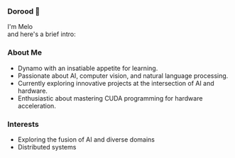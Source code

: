 ### Dorood 👋
I'm Melo  
and here's a brief intro:

### About Me
- Dynamo with an insatiable appetite for learning.
- Passionate about AI, computer vision, and natural language processing.
- Currently exploring innovative projects at the intersection of AI and hardware.
- Enthusiastic about mastering CUDA programming for hardware acceleration.

### Interests
- Exploring the fusion of AI and diverse domains
- Distributed systems

<!--
**MelikaRad/MelikaRad** is a ✨ _special_ ✨ repository because its `README.md` (this file) appears on your GitHub profile.

Here are some ideas to get you started:

- 🔭 I’m currently working on ...
- 🌱 I’m currently learning ...
- 👯 I’m looking to collaborate on ...
- 🤔 I’m looking for help with ...
- 💬 Ask me about ...
- 📫 How to reach me: ...
- 😄 Pronouns: ...
- ⚡ Fun fact: ...
-->

